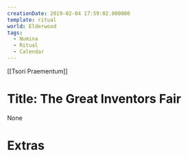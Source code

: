 ```yaml
---
creationDate: 2019-02-04 17:59:02.000000
template: ritual
world: Elderwood
tags:
  - Numina
  - Ritual
  - Calendar
---
```

[[Tsori Praementum]]

# Title: The Great Inventors Fair

None

# Extras

